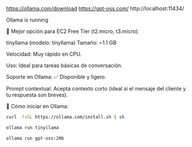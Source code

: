 https://ollama.com/download
https://gpt-oss.com/
http://localhost:11434/

Ollama is running

📌 Mejor opción para EC2 Free Tier (t2.micro, t3.micro):

tinyllama (modelo: tinyllama)
Tamaño: ~1.1 GB

Velocidad: Muy rápido en CPU.

Uso: Ideal para tareas básicas de conversación.

Soporte en Ollama: ✅ Disponible y ligero.

Prompt contextual: Acepta contexto corto (ideal si el mensaje del cliente y tu respuesta son breves).

🚀 Cómo iniciar en Ollama:

```sh
curl -fsSL https://ollama.com/install.sh | sh

ollama run tinyllama

ollama run gpt-oss:20b
```
